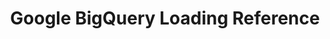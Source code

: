 ---
title: Google BigQuery Loading Reference
permalink: /replication/reference/google-bigquery

redirect_from: /data-structure/bigquery-data-loading-behavior
layout: general

content-type: "loading-reference"
key: "bigquery-loading-reference"

display_name: "Google BigQuery"
type: "bigquery"

has-versions: true
show-in-version-menu: false
---